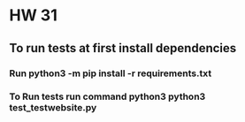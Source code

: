 # HW 31
## To run tests at first install dependencies
### Run python3 -m pip install -r requirements.txt
### To Run tests run command python3 python3 test_testwebsite.py